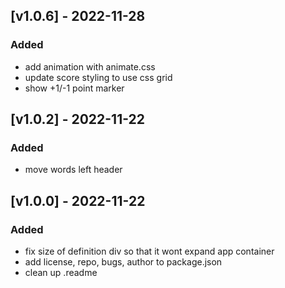 ## [v1.0.6] - 2022-11-28

### Added

- add animation with animate.css
- update score styling to use css grid
- show +1/-1 point marker

## [v1.0.2] - 2022-11-22

### Added

- move words left header

## [v1.0.0] - 2022-11-22

### Added

- fix size of definition div so that it wont expand app container
- add license, repo, bugs, author to package.json
- clean up .readme
